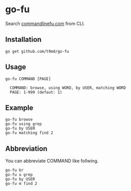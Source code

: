 # go-fu

Search [commandlinefu.com](http://www.commandlinefu.com/) from CLI.

## Installation

    go get github.com/t9md/go-fu

## Usage

    go-fu COMMAND [PAGE]
    
      COMMAND: browse, using WORD, by USER, matching WORD
      PAGE: 1-999 (defaut: 1)

## Example

    go-fu browse
    go-fu using grep
    go-fu by USER
    go-fu matching find 2

## Abbreviation

You can abbreviate COMMAND like follwing.

    go-fu br
    go-fu u grep
    go-fu by USER
    go-fu m find 2
